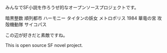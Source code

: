 みんなでSF小説を作ろうぜ的なオープンソースプロジェクトです。

暗黒整数
順列都市
ハーモニー
タイタンの妖女
メトロポリス
1984
華竜の宮
攻殻機動隊
サイコパス

この辺が好きだと素敵ですね。

This is open source SF novel project.

